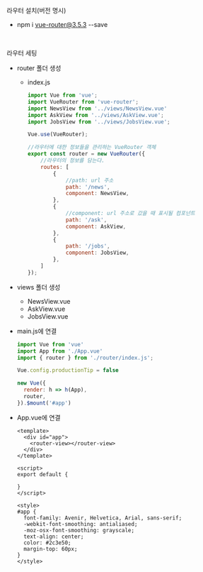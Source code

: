 라우터 설치(버전 명시)
- npm i vue-router@3.5.3 --save

<br>

라우터 세팅

- router 폴더 생성

  - index.js

    ```javascript
    import Vue from 'vue';
    import VueRouter from 'vue-router';
    import NewsView from '../views/NewsView.vue'
    import AskView from '../views/AskView.vue';
    import JobsView from '../views/JobsView.vue';
    
    Vue.use(VueRouter);
    
    //라우터에 대한 정보들을 관리하는 VueRouter 객체
    export const router = new VueRouter({
        //라우터의 정보를 담는다.
        routes: [
            {
                //path: url 주소
                path: '/news',
                component: NewsView,
            },
            {
                //component: url 주소로 갔을 때 표시될 컴포넌트
                path: '/ask',
                component: AskView,
            },
            {
                path: '/jobs',
                component: JobsView,
            },
        ]
    });
    ```

- views 폴더 생성

  - NewsView.vue
  - AskView.vue
  - JobsView.vue

- main.js에 연결

  ```javascript
  import Vue from 'vue'
  import App from './App.vue'
  import { router } from './router/index.js';
  
  Vue.config.productionTip = false
  
  new Vue({
    render: h => h(App),
    router,
  }).$mount('#app')
  ```

- App.vue에 연결

  ```vue
  <template>
    <div id="app">
      <router-view></router-view>
    </div>
  </template>
  
  <script>
  export default {
    
  }
  </script>
  
  <style>
  #app {
    font-family: Avenir, Helvetica, Arial, sans-serif;
    -webkit-font-smoothing: antialiased;
    -moz-osx-font-smoothing: grayscale;
    text-align: center;
    color: #2c3e50;
    margin-top: 60px;
  }
  </style>
  ```

  
